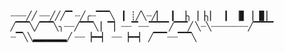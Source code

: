 ┈┈┈╱╱
┈┈╱╱╱▔
┈╱╭┈▔▔╲
▕▏┊╱╲┈╱▏
▕▏▕╮▕▕╮▏
▕▏▕▋▕▕▋▏
╱▔▔╲╱▔▔╲╮┈┈╱▔▔╲
▏▔▏┈┈▔┈┈▔▔▔╱▔▔╱
╲┈╲┈┈┈┈┈┈┈╱▔▔▔
┈▔╲╲▂▂▂▂▂╱
┈┈▕━━▏
┈┈▕━━▏
╱▔▔┈┈▔▔╲
